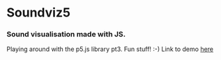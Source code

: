 # Soundviz5
### Sound visualisation made with JS.
Playing around with the p5.js library pt3. Fun stuff! :-)
Link to demo [here](https://jsundgren.github.io/Soundviz5/)